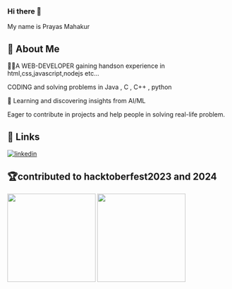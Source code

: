 ### Hi there 👋
My name is Prayas Mahakur

## 🚀 About Me
👨‍💻A WEB-DEVELOPER gaining handson experience in html,css,javascript,nodejs etc... 

CODING and solving problems in Java , C , C++ ,  python 

🔭 Learning and discovering insights from AI/ML 

Eager to contribute in projects and help people in solving real-life problem. 


## 🔗 Links
[![linkedin](https://img.shields.io/badge/linkedin-0A66C2?style=for-the-badge&logo=linkedin&logoColor=white)](https://www.linkedin.com/in/prayas-mahakur-02ab71266/)

## 🏆contributed to hacktoberfest2023 and 2024
<img src="https://assets.holopin.io/hf2023levels/level4-blue-helmet-suit-flippers-anchor.webp" width = 200px style="align:center">
<img src="https://assets.holopin.io/hf2024levels/level4-sloth-hello-coffee-robe-sparkle-moon.webp" width = 200px style="align:center">

